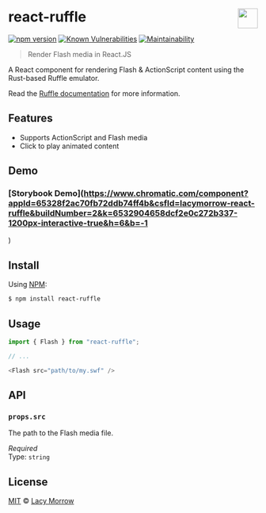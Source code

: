 # react-ruffle [<img src="https://github.com/lacymorrow/crossover/raw/master/src/static/meta/patreon-button.webp" style="height:40px;" height="40" align="right" />](https://www.patreon.com/bePatron?u=55065733)
[![npm version](https://badge.fury.io/js/react-ruffle.svg)](https://badge.fury.io/js/react-ruffle) [![Known Vulnerabilities](https://snyk.io/test/github/lacymorrow/react-ruffle/badge.svg)](https://snyk.io/test/github/lacymorrow/react-ruffle) [![Maintainability](https://api.codeclimate.com/v1/badges/05ee4efc2d29918f2ba1/maintainability)](https://codeclimate.com/github/lacymorrow/react-ruffle/maintainability)


> Render Flash media in React.JS

A React component for rendering Flash & ActionScript content using the Rust-based Ruffle emulator.

Read the [Ruffle documentation](https://ruffle.rs/) for more information.

## Features
 * Supports ActionScript and Flash media
 * Click to play animated content

## Demo

### [**Storybook Demo**](https://www.chromatic.com/component?appId=65328f2ac70fb72ddb74ff4b&csfId=lacymorrow-react-ruffle&buildNumber=2&k=6532904658dcf2e0c272b337-1200px-interactive-true&h=6&b=-1
)




## Install

Using [NPM](https://npmjs.com):

```bash
$ npm install react-ruffle
```


## Usage
```js
import { Flash } from "react-ruffle";

// ...

<Flash src="path/to/my.swf" />
```


## API

### `props.src`

The path to the Flash media file.

*Required*  
Type: `string`


## License
[MIT](http://opensource.org/licenses/MIT) © [Lacy Morrow](http://lacymorrow.com)
